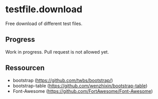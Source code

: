 # testfile.download

Free download of different test files.

## Progress

Work in progress. Pull request is not allowed yet.

## Ressourcen

* bootstrap (https://github.com/twbs/bootstrap/)
* bootstrap-table (https://github.com/wenzhixin/bootstrap-table)
* Font-Awesome (https://github.com/FortAwesome/Font-Awesome)

